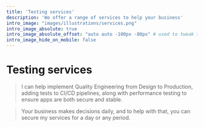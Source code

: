 ```yaml
---
title: 'Testing services'
description: 'We offer a range of services to help your business'
intro_image: "images/illustrations/services.png"
intro_image_absolute: true
intro_image_absolute_offset: "auto auto -100px -80px" # used to tweak the positioning of the absolute image if enabled above
intro_image_hide_on_mobile: false
---
```


# Testing services

> I can help implement Quality Engineering from Design to Production, adding tests to CI/CD pipelines, along with performance testing to ensure apps are both secure and stable.

> Your business makes decisions daily, and to help with that, you can secure my services for a day or any period.